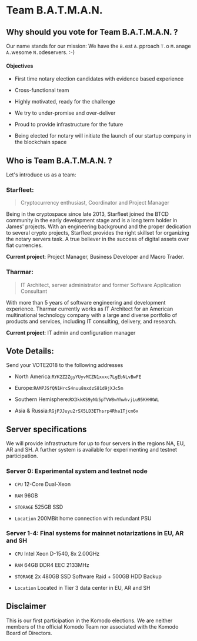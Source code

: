 Team B.A.T.M.A.N.
======

Why should you vote for Team B.A.T.M.A.N. ?
------
Our name stands for our mission: We have the `B.`est `A.`pproach `T.`o `M.`anage `A.`wesome `N.`odeservers. :-)

#### Objectives

* First time notary election candidates with evidence based experience

* Cross-functional team

* Highly motivated, ready for the challenge

* We try to under-promise and over-deliver

* Proud to provide infrastructure for the future

* Being elected for notary will initiate the launch of our startup company in the blockchain space

Who is Team B.A.T.M.A.N. ?
------

Let's introduce us as a team:


### Starfleet:

> Cryptocurrency enthusiast, Coordinator and Project Manager

Being in the cryptospace since late 2013, Starfleet joined the BTCD community in the early development stage and is a long term holder in James' projects. With an engineering background and the proper dedication to several crypto projects, Starfleet provides the right skillset for organizing the notary servers task. A true believer in  the success of digital assets over fiat currencies.

**Current project**: Project Manager, Business Developer and Macro Trader.

### Tharmar:

> IT Architect, server administrator and former Software Application Consultant

With more than 5 years of software engineering and development experience. Tharmar currently works as IT Architect for an American multinational technology company with a large and diverse portfolio of products and services, including IT consulting, delivery, and research.

**Current project**: IT admin and configuration manager


Vote Details:
----

Send your VOTE2018 to the following addresses

* North America:`RYK2Z2ZgyYUyvMCZN1xvxc7LgEbNLvBwFE`

* Europe:`RAMPJSfQN1HrcS4nuu8nxdzS81d9jXJc5m`

* Southern Hemisphere:`RX3kkKS9yNb5pTVW8wYhwhvjLu95KHHKWL`

* Asia & Russia:`RGjPJJuyu2rSX5LD3EThsrp4Rha1Tjcm6x`


Server specifications
----
We will provide infrastructure for up to four servers in the regions NA, EU, AR and SH. A further system is available for experimenting and testnet participation.


### Server 0: Experimental system and testnet node

- `CPU` 12-Core Dual-Xeon

- `RAM` 96GB

- `STORAGE` 525GB SSD

- `Location` 200MBit home connection with redundant PSU



### Server 1-4: Final systems for mainnet notarizations in EU, AR and SH

- `CPU` Intel Xeon D-1540, 8x 2.00GHz

- `RAM` 64GB DDR4 EEC 2133MHz

- `STORAGE` 2x 480GB SSD Software Raid + 500GB HDD Backup

- `Location` Located in Tier 3 data center in EU, AR and SH


Disclaimer
----

This is our first participation in the Komodo elections. We are neither members of the official Komodo Team nor associated with the Komodo Board of Directors.
